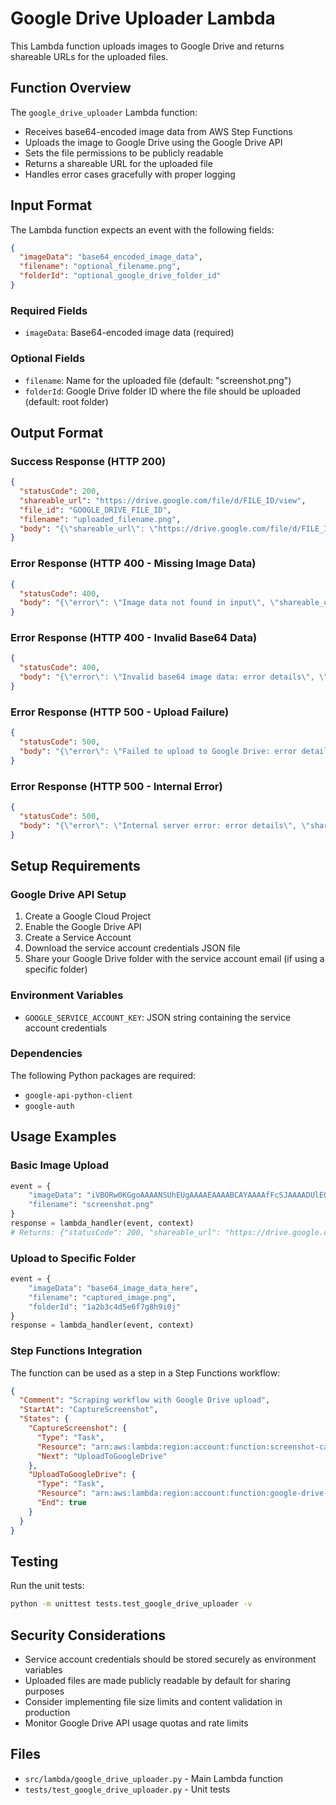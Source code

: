# Google Drive Uploader Lambda

This Lambda function uploads images to Google Drive and returns shareable URLs for the uploaded files.

## Function Overview

The `google_drive_uploader` Lambda function:
- Receives base64-encoded image data from AWS Step Functions
- Uploads the image to Google Drive using the Google Drive API
- Sets the file permissions to be publicly readable
- Returns a shareable URL for the uploaded file
- Handles error cases gracefully with proper logging

## Input Format

The Lambda function expects an event with the following fields:

```json
{
  "imageData": "base64_encoded_image_data",
  "filename": "optional_filename.png",
  "folderId": "optional_google_drive_folder_id"
}
```

### Required Fields
- `imageData`: Base64-encoded image data (required)

### Optional Fields
- `filename`: Name for the uploaded file (default: "screenshot.png")
- `folderId`: Google Drive folder ID where the file should be uploaded (default: root folder)

## Output Format

### Success Response (HTTP 200)
```json
{
  "statusCode": 200,
  "shareable_url": "https://drive.google.com/file/d/FILE_ID/view",
  "file_id": "GOOGLE_DRIVE_FILE_ID",
  "filename": "uploaded_filename.png",
  "body": "{\"shareable_url\": \"https://drive.google.com/file/d/FILE_ID/view\", \"file_id\": \"GOOGLE_DRIVE_FILE_ID\", \"filename\": \"uploaded_filename.png\", \"message\": \"Image uploaded to Google Drive successfully\"}"
}
```

### Error Response (HTTP 400 - Missing Image Data)
```json
{
  "statusCode": 400,
  "body": "{\"error\": \"Image data not found in input\", \"shareable_url\": null}"
}
```

### Error Response (HTTP 400 - Invalid Base64 Data)
```json
{
  "statusCode": 400,
  "body": "{\"error\": \"Invalid base64 image data: error details\", \"shareable_url\": null}"
}
```

### Error Response (HTTP 500 - Upload Failure)
```json
{
  "statusCode": 500,
  "body": "{\"error\": \"Failed to upload to Google Drive: error details\", \"shareable_url\": null}"
}
```

### Error Response (HTTP 500 - Internal Error)
```json
{
  "statusCode": 500,
  "body": "{\"error\": \"Internal server error: error details\", \"shareable_url\": null}"
}
```

## Setup Requirements

### Google Drive API Setup
1. Create a Google Cloud Project
2. Enable the Google Drive API
3. Create a Service Account
4. Download the service account credentials JSON file
5. Share your Google Drive folder with the service account email (if using a specific folder)

### Environment Variables
- `GOOGLE_SERVICE_ACCOUNT_KEY`: JSON string containing the service account credentials

### Dependencies
The following Python packages are required:
- `google-api-python-client`
- `google-auth`

## Usage Examples

### Basic Image Upload
```python
event = {
    "imageData": "iVBORw0KGgoAAAANSUhEUgAAAAEAAAABCAYAAAAfFcSJAAAADUlEQVR42mP8/5+hHgAHggJ/PchI7wAAAABJRU5ErkJggg==",
    "filename": "screenshot.png"
}
response = lambda_handler(event, context)
# Returns: {"statusCode": 200, "shareable_url": "https://drive.google.com/file/d/FILE_ID/view", ...}
```

### Upload to Specific Folder
```python
event = {
    "imageData": "base64_image_data_here",
    "filename": "captured_image.png",
    "folderId": "1a2b3c4d5e6f7g8h9i0j"
}
response = lambda_handler(event, context)
```

### Step Functions Integration
The function can be used as a step in a Step Functions workflow:
```json
{
  "Comment": "Scraping workflow with Google Drive upload",
  "StartAt": "CaptureScreenshot",
  "States": {
    "CaptureScreenshot": {
      "Type": "Task",
      "Resource": "arn:aws:lambda:region:account:function:screenshot-capturer",
      "Next": "UploadToGoogleDrive"
    },
    "UploadToGoogleDrive": {
      "Type": "Task",
      "Resource": "arn:aws:lambda:region:account:function:google-drive-uploader",
      "End": true
    }
  }
}
```

## Testing

Run the unit tests:
```bash
python -m unittest tests.test_google_drive_uploader -v
```

## Security Considerations

- Service account credentials should be stored securely as environment variables
- Uploaded files are made publicly readable by default for sharing purposes
- Consider implementing file size limits and content validation in production
- Monitor Google Drive API usage quotas and rate limits

## Files

- `src/lambda/google_drive_uploader.py` - Main Lambda function
- `tests/test_google_drive_uploader.py` - Unit tests